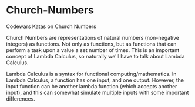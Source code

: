 # Church-Numbers
Codewars Katas on Church Numbers

Church Numbers are representations of natural numbers (non-negative integers) as functions. Not only as functions, but as functions that can perform a task upon a value a set number of times. This is an important concept of Lambda Calculus, so naturally we'll have to talk about Lambda Calculus.

Lambda Calculus is a syntax for functional computing/mathematics. In Lambda Calculus, a function has one input, and one output. However, the input function can be another lambda function (which accepts another input), and this can somewhat simulate multiple inputs with some important differences.
